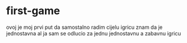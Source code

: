 # first-game
ovoj je moj prvi put da samostalno radim cijelu igricu
znam da je jednostavna al ja sam se odlucio za jednu jednostavnu a zabavnu igricu
